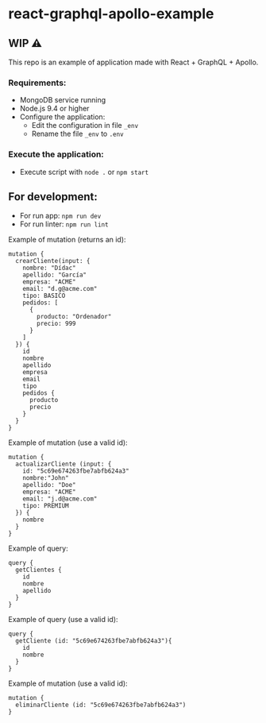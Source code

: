 # react-graphql-apollo-example

## **WIP** ⚠️

This repo is an example of application made with React + GraphQL + Apollo.

### Requirements:
* MongoDB service running
* Node.js 9.4 or higher
* Configure the application:
  * Edit the configuration in file `_env`
  * Rename the file `_env` to `.env`

### Execute the application:
* Execute script with `node .` or `npm start`

## For development:
* For run app: `npm run dev`
* For run linter: `npm run lint`

Example of mutation (returns an id):
```
mutation {
  crearCliente(input: {
    nombre: "Dídac"
  	apellido: "García"
    empresa: "ACME"
    email: "d.g@acme.com"
    tipo: BASICO
    pedidos: [
      {
        producto: "Ordenador"
        precio: 999
      }
    ]
  }) {
    id
    nombre
    apellido
    empresa
    email
    tipo
    pedidos {
      producto
      precio
    }
  }
}
```

Example of mutation (use a valid id):
```
mutation {
  actualizarCliente (input: {
    id: "5c69e674263fbe7abfb624a3"
    nombre:"John"
    apellido: "Doe"
    empresa: "ACME"
    email: "j.d@acme.com"
    tipo: PREMIUM
  }) {
    nombre
  }
}
```

Example of query:
```
query {
  getClientes {
    id
    nombre
    apellido
  }
}
```

Example of query (use a valid id):
```
query {
  getCliente (id: "5c69e674263fbe7abfb624a3"){
    id
    nombre
  }
}
```

Example of mutation (use a valid id):
```
mutation {
  eliminarCliente (id: "5c69e674263fbe7abfb624a3")
}
```